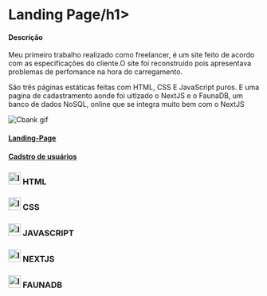 <h1>Landing Page/h1>

<h4>Descrição</h4>
<p>Meu primeiro trabalho realizado como freelancer, é um site feito de acordo com as especificações do cliente.O site foi reconstruido pois apresentava problemas de perfomance na hora do carregamento.</p>

<p>São três páginas estáticas feitas com HTML, CSS E JavaScript puros. E uma pagina de cadastramento aonde foi uitlzado o NextJS e o FaunaDB, um banco de dados NoSQL, online que se integra muito bem com o NextJS </p>

![Cbank gif](https://user-images.githubusercontent.com/82523921/166157471-4d0557b2-1af5-45c1-9a20-a9a6f70d6656.gif)

<h4><a href="https://thaynaniely.netlify.app/" target="_blank">Landing-Page</a></h4>

<h4><a href="https://imersaoimperatrizempreendedora.vercel.app/" target="_blank">Cadstro de usuários</a></h4>

<h3>
<img alt="Icone de verficação" width="25px" src="https://w7.pngwing.com/pngs/628/269/png-transparent-check-mark-computer-icons-checkbox-others-angle-rectangle-logo.png"/>
  HTML
</h3>

<h3>
<img alt="Icone de verficação" width="25px" src="https://w7.pngwing.com/pngs/628/269/png-transparent-check-mark-computer-icons-checkbox-others-angle-rectangle-logo.png"/>
  CSS
</h3>

<h3>
<img alt="Icone de verficação" width="25px" src="https://w7.pngwing.com/pngs/628/269/png-transparent-check-mark-computer-icons-checkbox-others-angle-rectangle-logo.png"/>
  JAVASCRIPT
</h3>

<h3>
<img alt="Icone de verficação" width="25px" src="https://w7.pngwing.com/pngs/628/269/png-transparent-check-mark-computer-icons-checkbox-others-angle-rectangle-logo.png"/>
  NEXTJS
</h3>

<h3>
<img alt="Icone de verficação" width="25px" src="https://w7.pngwing.com/pngs/628/269/png-transparent-check-mark-computer-icons-checkbox-others-angle-rectangle-logo.png"/>
  FAUNADB
</h3>

